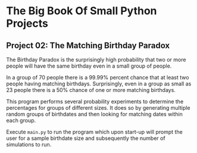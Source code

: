# The Big Book Of Small Python Projects

## Project 02: The Matching Birthday Paradox

The Birthday Paradox is the surprisingly high probability that two or more
people will have the same birthday even in a small group of people.

In a group of 70 people there is a 99.99% percent chance that at least two
people having matching birthdays.
Surprisingly, even in a group as small as 23 people there is a 50% chance of
one or more matching birthdays.

This program performs several probability experiments to determine the
percentages for groups of different sizes. It does so by generating multiple
random groups of birthdates and then looking for matching dates within each
group.

Execute `main.py` to run the program which upon start-up will prompt the user
for a sample birthdate size and subsequently the number of simulations to run.
